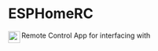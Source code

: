 # ESPHomeRC


Remote Control App for interfacing with <a href="https://esphome.io/"><img src="https://esphome.io/_images/logo-text.png" align="left" height="24" ></a>
